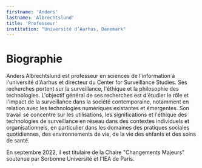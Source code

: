 ```yaml
---
firstname: 'Anders'
lastname: 'Albrechtslund'
title: 'Professeur'
institution: "Université d’Aarhus, Danemark"
---
```

# Biographie
Anders Albrechtslund est professeur en sciences de l'information à l'université d'Aarhus et directeur du Center for Surveillance Studies. Ses recherches portent sur la surveillance, l'éthique et la philosophie des technologies.
L'objectif général de ses recherches est d'étudier le rôle et l'impact de la surveillance dans la société contemporaine, notamment en relation avec les technologies numériques existantes et émergentes. Son travail se concentre sur les utilisations, les significations et l'éthique des technologies de surveillance en réseau dans des contextes individuels et organisationnels, en particulier dans les domaines des pratiques sociales quotidiennes, des environnements de vie, de la vie des enfants et des soins de santé.

En septembre 2022, il est titulaire de la Chaire "Changements Majeurs" soutenue par Sorbonne Université et l'IEA de Paris.